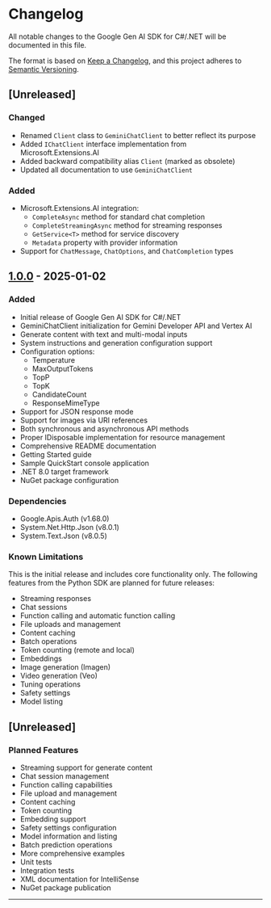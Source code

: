 # Changelog

All notable changes to the Google Gen AI SDK for C#/.NET will be documented in this file.

The format is based on [Keep a Changelog](https://keepachangelog.com/en/1.0.0/),
and this project adheres to [Semantic Versioning](https://semver.org/spec/v2.0.0.html).

## [Unreleased]

### Changed
- Renamed `Client` class to `GeminiChatClient` to better reflect its purpose
- Added `IChatClient` interface implementation from Microsoft.Extensions.AI
- Added backward compatibility alias `Client` (marked as obsolete)
- Updated all documentation to use `GeminiChatClient`

### Added
- Microsoft.Extensions.AI integration:
  - `CompleteAsync` method for standard chat completion
  - `CompleteStreamingAsync` method for streaming responses
  - `GetService<T>` method for service discovery
  - `Metadata` property with provider information
- Support for `ChatMessage`, `ChatOptions`, and `ChatCompletion` types

## [1.0.0] - 2025-01-02

### Added
- Initial release of Google Gen AI SDK for C#/.NET
- GeminiChatClient initialization for Gemini Developer API and Vertex AI
- Generate content with text and multi-modal inputs
- System instructions and generation configuration support
- Configuration options:
  - Temperature
  - MaxOutputTokens
  - TopP
  - TopK
  - CandidateCount
  - ResponseMimeType
- Support for JSON response mode
- Support for images via URI references
- Both synchronous and asynchronous API methods
- Proper IDisposable implementation for resource management
- Comprehensive README documentation
- Getting Started guide
- Sample QuickStart console application
- .NET 8.0 target framework
- NuGet package configuration

### Dependencies
- Google.Apis.Auth (v1.68.0)
- System.Net.Http.Json (v8.0.1)
- System.Text.Json (v8.0.5)

### Known Limitations
This is the initial release and includes core functionality only. The following features from the Python SDK are planned for future releases:
- Streaming responses
- Chat sessions
- Function calling and automatic function calling
- File uploads and management
- Content caching
- Batch operations
- Token counting (remote and local)
- Embeddings
- Image generation (Imagen)
- Video generation (Veo)
- Tuning operations
- Safety settings
- Model listing

## [Unreleased]

### Planned Features
- Streaming support for generate content
- Chat session management
- Function calling capabilities
- File upload and management
- Content caching
- Token counting
- Embedding support
- Safety settings configuration
- Model information and listing
- Batch prediction operations
- More comprehensive examples
- Unit tests
- Integration tests
- XML documentation for IntelliSense
- NuGet package publication

---

[1.0.0]: https://github.com/googleapis/python-genai/releases/tag/csharp-v1.0.0
